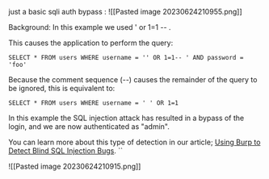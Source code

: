 just a basic sqli auth bypass :
![[Pasted image 20230624210955.png]]

Background:
In this example we used ' or 1=1 -- .

This causes the application to perform the query:

`SELECT * FROM users WHERE username = '' OR 1=1-- ' AND password = 'foo'`

Because the comment sequence (--) causes the remainder of the query to be ignored, this is equivalent to:

`SELECT * FROM users WHERE username = ' ' OR 1=1`

In this example the SQL injection attack has resulted in a bypass of the login, and we are now authenticated as "admin".

You can learn more about this type of detection in our article; [Using Burp to Detect Blind SQL Injection Bugs](https://portswigger.net/support/using-burp-to-detect-blind-sql-injection-bugs).
``

![[Pasted image 20230624210915.png]]